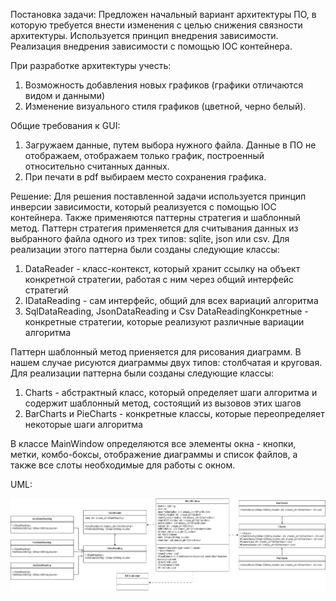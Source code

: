 Постановка задачи: Предложен начальный вариант архитектуры ПО, в которую требуется внести изменения с целью снижения связности архитектуры. Используется принцип внедрения зависимости. Реализация внедрения зависимости с помощью IOC контейнера.

При разработке архитектуры учесть:
1. Возможность добавления новых графиков (графики отличаются видом и данными)
2. Изменение визуального стиля графиков (цветной, черно белый).
 
 Общие требования к GUI:
1. Загружаем данные, путем выбора нужного файла. Данные в ПО не отображаем, отображаем только график, построенный относительно считанных данных.
2. При печати в pdf выбираем место сохранения графика.

Решение: Для решения поставленной задачи используется принцип инверсии зависимости, который реализуется с помощью IOC контейнера. Также применяются паттерны стратегия и шаблонный метод.
Паттерн стратегия применяется для считывания данных из выбранного файла одного из трех типов: sqlite, json или csv. Для реализации этого паттерна были созданы следующие классы:

1. DataReader - класс-контекст, который хранит ссылку на объект конкретной стратегии, работая с ним через общий интерфейс стратегий
2. IDataReading - сам интерфейс, общий для всех вариаций алгоритма
3. SqlDataReading, JsonDataReading и Csv DataReadingКонкретные - конкретные стратегии, которые реализуют различные вариации алгоритма

Паттерн шаблонный метод приеняется для рисования диаграмм. В нашем случае рисуются диаграммы двух типов: столбчатая и круговая. Для реализации паттерна были созданы следующие классы:

1. Charts - абстрактный класс, который определяет шаги алгоритма и содержит шаблонный метод, состоящий из вызовов этих шагов
2. BarCharts и PieCharts - конкретные классы, которые переопределяет некоторые шаги алгоритма

В классе MainWindow определяются все элементы окна - кнопки, метки, комбо-боксы, отображение диаграммы и список файлов, а также все слоты необходимые для работы с окном.

UML:

![charts.drawio (1).png](https://github.com/Nastyand/ChartPrinting/blob/main/charts.drawio%20(1).png)

